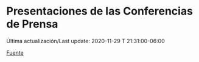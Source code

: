 # Presentaciones de las Conferencias de Prensa

Última actualización/Last update: 2020-11-29 T 21:31:00-06:00

 [Fuente](https://www.gob.mx/salud/documentos/presentaciones-de-las-conferencias-de-prensa)
